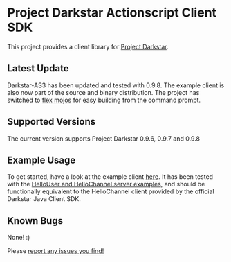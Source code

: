 # Project Darkstar Actionscript Client SDK #

This project provides a client library for [Project Darkstar](http://www.projectdarkstar.com).

## Latest Update ##

Darkstar-AS3 has been updated and tested with 0.9.8.  The example client is also now part of the source and binary distribution.  The project has switched to [flex mojos](http://code.google.com/p/flex-mojos/) for easy building from the command prompt.

## Supported Versions ##

The current version supports Project Darkstar 0.9.6, 0.9.7 and 0.9.8

## Example Usage ##

To get started, have a look at the example client [here](http://code.google.com/p/darkstar-as3/source/browse/trunk/example-client/src/main.mxml).  It has been tested with the [HelloUser and HelloChannel server examples](http://www.projectdarkstar.com/downloads/), and should be functionally equivalent to the HelloChannel client provided by the official Darkstar Java Client SDK.

## Known Bugs ##

None! :)

Please [report any issues you find!](http://code.google.com/p/darkstar-as3/issues/list)